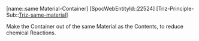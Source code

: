 ﻿---
type: TrizExample
aliases:
- same Material-Container
license: CC BY-SA 4.0
copyright: https://github.com/SpocWeb
IsDeleted: false
IsReadOnly: false
Confidential: public
tags: 
- Triz/Principle/Example
---
[name::same Material-Container]
[SpocWebEntityId::22524]
[Triz-Principle-Sub::[Triz-same-material](tech/Triz/Sub/Triz-same-material.md)]

Make the Container out of the same Material as the Contents, to reduce chemical Reactions.